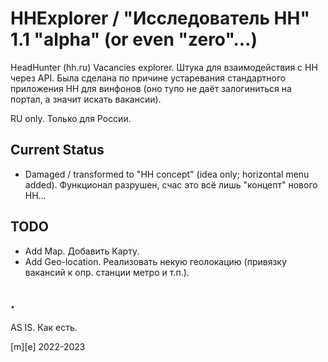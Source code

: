 # HHExplorer  / "Исследователь HH" 1.1 "alpha" (or even "zero"...)

HeadHunter (hh.ru) Vacancies explorer. Штука для взаимодействия с HH через API. Была сделана по причине устаревания 
стандартного приложения HH для винфонов (оно тупо не даёт залогиниться на портал, а значит искать вакансии).

RU only. Только для России.


## Current Status
- Damaged / transformed to "HH concept" (idea only; horizontal menu added). Функционал разрушен, счас это всё лишь "концепт" нового HH... 

## TODO
- Add Map. Добавить Карту.
- Add Geo-location. Реализовать некую геолокацию (привязку вакансий к опр. станции метро и т.п.).

## .

AS IS. Как есть.

[m][e] 2022-2023

